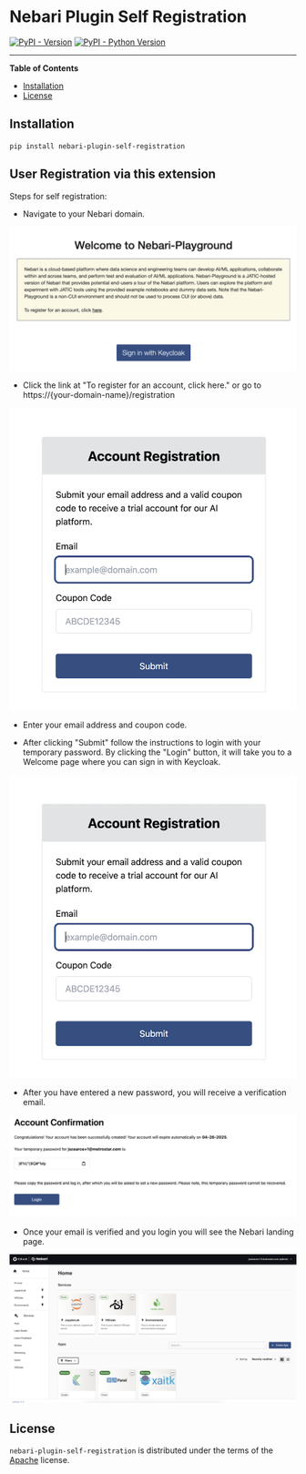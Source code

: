 # Nebari Plugin Self Registration

[![PyPI - Version](https://img.shields.io/pypi/v/nebari-plugin-self-registration.svg)](https://pypi.org/project/nebari-plugin-self-registration)
[![PyPI - Python Version](https://img.shields.io/pypi/pyversions/nebari-plugin-self-registration.svg)](https://pypi.org/project/nebari-plugin-self-registration)

-----

**Table of Contents**

- [Installation](#installation)
- [License](#license)

## Installation

```console
pip install nebari-plugin-self-registration
```

## User Registration via this extension
Steps for self registration:

- Navigate to your Nebari domain.
<p align="center">
  <img src="images/main-landing.png" />
</p>

- Click the link at "To register for an account, click here." or go to https://{your-domain-name}/registration

<p align="center">
  <img src="images/account-register.png" />
</p>

- Enter your email address and coupon code.

- After clicking "Submit" follow the instructions to login with your temporary password. By clicking the "Login" button, it will take you to a Welcome page where you can sign in with Keycloak.

<p align="center">
  <img src="images/account-register.png" />
</p>

- After you have entered a new password, you will receive a verification email.  

<p align="center">
  <img src="images/account-confirm.png" />
</p>

- Once your email is verified and you login you will see the Nebari landing page.

<p align="center">
  <img src="images/nebari-landing.png" />
</p>

## License

`nebari-plugin-self-registration` is distributed under the terms of the [Apache](./LICENSE.md) license.

